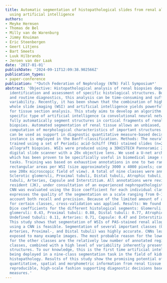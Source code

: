 ```yaml
---
title: Automatic segmentation of histopathological slides from renal allograft biopsies
  using artificial intelligence
authors:
- Meyke Hermsen
- Thomas de Bel
- Milly van de Warenburg
- Jimmy Knuiman
- Eric Steenbergen
- Geert Litjens
- Bart Smeets
- Luuk Hilbrands
- Jeroen van der Laak
date: '2017-01-01'
publishDate: '2024-09-11T12:09:38.902566Z'
publication_types:
- paper-conference
publication: '*Dutch Federation of Nephrology (NfN) Fall Symposium*'
abstract: 'Objective: Histopathological analysis of renal biopsies depends on the
  identification and assessment of specific histological structures. Both in research
  and routine diagnostics, this analysis can be time-consuming and suffer from observer
  variability. Recently, it has been shown that the combination of high resolution
  whole slide imaging (WSI) and artificial intelligence yields powerful new avenues
  for tissue section analysis. This study aims to develop an algorithm based on a
  specific type of artificial intelligence (a convolutional neural network; CNN) to
  fully automatically segment structures in cortical fragments of renal allograft
  biopsies. Automated segmentation of renal tissue allows an unbiased, reproducible
  computation of morphological characteristics of important structures. This in turn
  can be used as support in diagnostic quantitative measure-based decisions as for
  instance is employed in the Banff-classification. Methods: The neural network was
  trained using a set of Periodic acid-Schiff (PAS) stained slides (n=26) of renal
  allograft biopsies. WSIs were produced using a 3DHISTECH Pannoramic 250 Flash II
  digital slide scanner with a 20x objective lens. We used a U-net architecture CNN,
  which has been proven to be specifically useful in biomedical image segmentation
  tasks. Training was based on exhaustive annotations in one to two randomly selected
  rectangular areas per WSI (size approximately 3000 x 4000 pixels; comparable to
  one 200x microscopic field of view). A total of nine classes were annotated: Glomeruli,
  Sclerotic glomeruli, Proximal tubuli, Distal tubuli, Atrophic tubuli, Undefined
  tubuli, Arteries, Capsule and Interstitium. All annotations were revised by a pathology
  resident (JK), under consultation of an experienced nephropathologist (ES). Our
  CNN was evaluated using the Dice coefficient for each individual class. This coefficient
  expresses the quality of the segmentation on a scale ranging from 0-1, taking into
  account both recall and precision. Because of the limited amount of annotations
  for certain classes, cross-validation was applied. Results: We found the following
  Dice coefficients for the different histological segments: Glomeruli: 0.89, Sclerotic
  glomeruli: 0.43, Proximal tubuli: 0.88, Distal tubuli: 0.77, Atrophic tubuli: 0.32,
  Undefined tubuli: 0.11, Arteries: 0.71, Capsule: 0.47 and Interstitium: 0.85. Conclusion:
  This study shows that segmentation of WSIs of PAS-stained renal allograft biopsies
  using a CNN is feasible. Segmentation of several important classes (Glomeruli, Interstitium,
  Arteries, Proximal-, and Distal tubuli) was highly accurate. CNNs learn from being
  exposed to many example images. The most probable reason for the lower performance
  for the other classes are the relatively low number of annotated regions for these
  classes, combined with a high level of variability inherently present in these tissue
  structures. To our knowledge, this is the first time artificial intelligence is
  being deployed in a nine-class segmentation task in the field of kidney transplant
  histopathology. Results of this study show the promising potential of CNNs in obtaining
  quantitative, spatial and morphometric information from renal tissue in an objective,
  reproducible, high-scale fashion supporting diagnostic decisions based on quantitative
  measures.'
---
```

